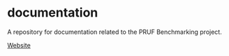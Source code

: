 documentation
=============

A repository for documentation related to the PRUF Benchmarking project.

[Website](https://nrel.github.io/wp3-docs/)
